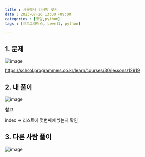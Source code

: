 ```yaml
---
title : 서울에서 김서방 찾기
date : 2023-07-26 13:00 +09:00
categories : [코딩,python]
tags : [프로그래머스, Level1, python]

---
```

## 1. 문제
![image](https://github.com/mini0-0/mini0-0.github.io/assets/63296983/dc9c3e63-b4c3-4a55-89d4-5185a01c47e0)

<https://school.programmers.co.kr/learn/courses/30/lessons/12919>

## 2. 내 풀이
![image](https://github.com/mini0-0/mini0-0.github.io/assets/63296983/e7468f46-3ebb-46d9-81fc-3fff6729b827)

**참고**

index → 리스트에 몇번째에 있는지 확인


## 3. 다른 사람 풀이
![image](https://github.com/mini0-0/mini0-0.github.io/assets/63296983/5c21e711-ee39-42db-a502-af345835643f)


